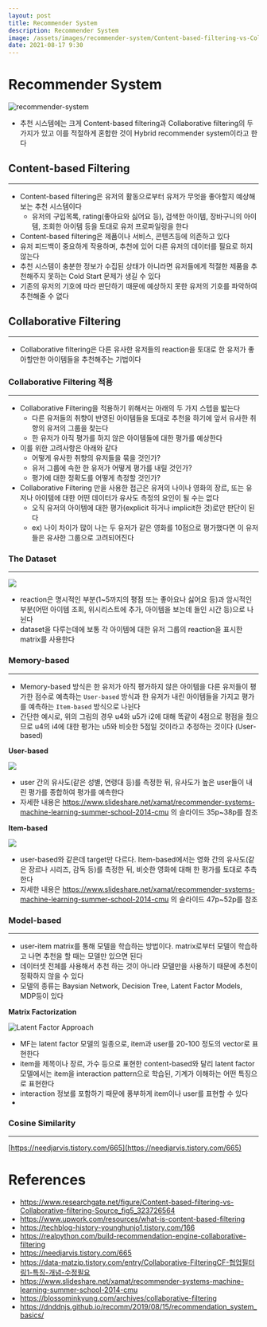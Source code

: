 ```yaml
---
layout: post
title: Recommender System
description: Recommender System
image: /assets/images/recommender-system/Content-based-filtering-vs-Collaborative-filtering-Source.png
date: 2021-08-17 9:30
---
```


# Recommender System

![recommender-system](/assets/images/recommender-system/Content-based-filtering-vs-Collaborative-filtering-Source.png)

- 추천 시스템에는 크게 Content-based filtering과 Collaborative filtering의 두 가지가 있고 이를 적절하게 혼합한 것이 Hybrid recommender system이라고 한다

## Content-based Filtering

---

- Content-based filtering은 유저의 활동으로부터 유저가 무엇을 좋아할지 예상해보는 추천 시스템이다
  - 유저의 구입목록, rating(좋아요와 싫어요 등), 검색한 아이템, 장바구니의 아이템, 조회한 아이템 등을 토대로 유저 프로파일링을 한다
- Content-based filtering은 제품이나 서비스, 콘텐츠등에 의존하고 있다
- 유저 피드백이 중요하게 작용하며, 추천에 있어 다른 유저의 데이터를 필요로 하지 않는다
- 추천 시스템이 충분한 정보가 수집된 상태가 아니라면 유저들에게 적절한 제품을 추천해주지 못하는 Cold Start 문제가 생길 수 있다
- 기존의 유저의 기호에 따라 판단하기 때문에 예상하지 못한 유저의 기호를 파악하여 추천해줄 수 없다

## Collaborative Filtering

---

- Collaborative filtering은 다른 유사한 유저들의 reaction을 토대로 한 유저가 좋아할만한 아이템들을 추천해주는 기법이다

### Collaborative Filtering 적용

---

- Collaborative Filtering을 적용하기 위해서는 아래의 두 가지 스텝을 밟는다
  - 다른 유저들의 취향이 반영된 아이템들을 토대로 추천을 하기에 앞서 유사한 취향의 유저의 그룹을 찾는다
  - 한 유저가 아직 평가를 하지 않은 아이템들에 대한 평가를 예상한다
- 이를 위한 고려사항은 아래와 같다
  - 어떻게 유사한 취향의 유저들을 묶을 것인가?
  - 유저 그룹에 속한 한 유저가 어떻게 평가를 내릴 것인가?
  - 평가에 대한 정확도를 어떻게 측정할 것인가?
- Collaborative Filtering 만을 사용한 접근은 유저의 나이나 영화의 장르, 또는 유저나 아이템에 대한 어떤 데이터가 유사도 측정의 요인이 될 수는 없다
  - 오직 유저의 아이템에 대한 평가(explicit 하거나 implicit한 것)로만 판단이 된다
  - ex) 나이 차이가 많이 나는 두 유저가 같은 영화를 10점으로 평가했다면 이 유저들은 유사한 그룹으로 고려되어진다

### The Dataset

---

![](/assets/images/recommender-system/rating-matrix.jpg)

- reaction은 명시적인 부분(1~5까지의 평점 또는 좋아요나 싫어요 등)과 암시적인 부분(어떤 아이템 조회, 위시리스트에 추가, 아이템을 보는데 들인 시간 등)으로 나뉜다
- dataset을 다루는데에 보통 각 아이템에 대한 유저 그룹의 reaction을 표시한 matrix를 사용한다

### Memory-based

---

- Memory-based 방식은 한 유저가 아직 평가하지 않은 아이템을 다른 유저들이 평가한 점수로 예측하는 `User-based` 방식과 한 유저가 내린 아이템들을 가지고 평가를 예측하는 `Item-based` 방식으로 나뉜다
- 간단한 예시로, 위의 그림의 경우 u4와 u5가 i2에 대해 똑같이 4점으로 평점을 줬으므로 u4의 i4에 대한 평가는 u5와 비슷한 5점일 것이라고 추정하는 것이다 (User-based)

**User-based**

![](/assets/images/recommender-system/user-based.png)

- user 간의 유사도(같은 성별, 연령대 등)를 측정한 뒤, 유사도가 높은 user들이 내린 평가를 종합하여 평가를 예측한다
- 자세한 내용은 https://www.slideshare.net/xamat/recommender-systems-machine-learning-summer-school-2014-cmu 의 슬라이드 35p~38p를 참조

**Item-based**

![](/assets/images/recommender-system/item-based.png)

- user-based와 같은데 target만 다르다. Item-based에서는 영화 간의 유사도(같은 장르나 시리즈, 감독 등)를 측정한 뒤, 비슷한 영화에 대해 한 평가를 토대로 추측한다
- 자세한 내용은 https://www.slideshare.net/xamat/recommender-systems-machine-learning-summer-school-2014-cmu 의 슬라이드 47p~52p를 참조

### Model-based

---

- user-item matrix를 통해 모델을 학습하는 방법이다. matrix로부터 모델이 학습하고 나면 추천을 할 때는 모델만 있으면 된다
- 데이터셋 전체를 사용해서 추천 하는 것이 아니라 모델만을 사용하기 때문에 추천이 정확하지 않을 수 있다
- 모델의 종류는 Baysian Network, Decision Tree, Latent Factor Models, MDP등이 있다

**Matrix Factorization**

![Latent Factor Approach](/assets/images/recommender-system/LatentFactorApproach.png)

- MF는 latent factor 모델의 일종으로, item과 user를 20-100 정도의 vector로 표현한다
- item을 제목이나 장르, 가수 등으로 표현한 content-based와 달리 latent factor 모델에서는 item을 interaction pattern으로 학습된, 기계가 이해하는 어떤 특징으로 표현한다
- interaction 정보를 포함하기 때문에 풍부하게 item이나 user를 표현할 수 있다
-

### Cosine Similarity

---

[https://needjarvis.tistory.com/665](https://needjarvis.tistory.com/665)

# References

- https://www.researchgate.net/figure/Content-based-filtering-vs-Collaborative-filtering-Source_fig5_323726564
- https://www.upwork.com/resources/what-is-content-based-filtering
- https://techblog-history-younghunjo1.tistory.com/166
- https://realpython.com/build-recommendation-engine-collaborative-filtering
- https://needjarvis.tistory.com/665
- https://data-matzip.tistory.com/entry/Collaborative-FilteringCF-협업필터링1-특징-개념-수정필요
- https://www.slideshare.net/xamat/recommender-systems-machine-learning-summer-school-2014-cmu
- https://blossominkyung.com/archives/collaborative-filtering
- https://dnddnjs.github.io/recomm/2019/08/15/recommendation_system_basics/
